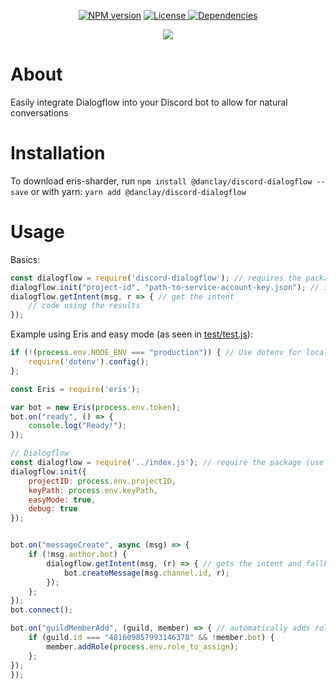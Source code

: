 <div align="center">
  <p>
    <a href="https://www.npmjs.com/package/@danclay/discord-dialogflow"><img src="https://img.shields.io/npm/v/@danclay/discord-dialogflow.svg?cacheSeconds=3600&style=flat-square" alt="NPM version" /></a>
    <a href="https://raw.githubusercontent.com/danclay/discord-dialogflow/master/LICENSE"><img alt="License" src="https://img.shields.io/npm/l/@danclay/discord-dialogflow?style=flat-square">
    <a href="https://david-dm.org/danclay/discord-dialogflow"><img src="https://img.shields.io/david/danclay/discord-dialogflow.svg?cacheSeconds=3600&style=flat-square" alt="Dependencies" /></a>
  </p>
  <p>
    <a href="https://nodei.co/npm/@danclay/discord-dialogflow/"><img src="https://nodei.co/npm/@danclay/discord-dialogflow.png"></a>
  </p>
</div>

# About

Easily integrate Dialogflow into your Discord bot to allow for natural conversations 

# Installation
To download eris-sharder, run `npm install @danclay/discord-dialogflow --save`
or with yarn: `yarn add @danclay/discord-dialogflow`

# Usage

Basics:
```javascript
const dialogflow = require('discord-dialogflow'); // requires the package
dialogflow.init("project-id", "path-to-service-account-key.json"); // init your project
dialogflow.getIntent(msg, r => { // get the intent
    // code using the results
});
```

Example using Eris and easy mode (as seen in [test/test.js](https://raw.githubusercontent.com/danclay/discord-dialogflow/master/test/test.js)):
```javascript
if (!(process.env.NODE_ENV === "production")) { // Use dotenv for local testing
    require('dotenv').config();
};

const Eris = require('eris');

var bot = new Eris(process.env.token);
bot.on("ready", () => {
    console.log("Ready!");
});

// Dialogflow
const dialogflow = require('../index.js'); // require the package (use the package name "discord-dialogflow" when you do it)
dialogflow.init({
    projectID: process.env.projectID,
    keyPath: process.env.keyPath,
    easyMode: true,
    debug: true
});


bot.on("messageCreate", async (msg) => {
    if (!msg.author.bot) {
        dialogflow.getIntent(msg, (r) => { // gets the intent and fallback text
            bot.createMessage(msg.channel.id, r);
        });
    };
});
bot.connect();

bot.on("guildMemberAdd", (guild, member) => { // automatically adds role on join
    if (guild.id === "481609857993146378" && !member.bot) {
        member.addRole(process.env.role_to_assign);
    };
});
});
```